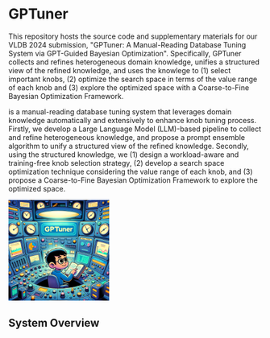 # GPTuner

This repository hosts the source code and supplementary materials for our VLDB 2024 submission, "GPTuner: A Manual-Reading Database Tuning System via GPT-Guided Bayesian Optimization". Specifically, GPTuner collects and refines heterogeneous domain knowledge, unifies a structured view of the refined knowledge, and uses the knowlege to (1) select important knobs, (2) optimize the search space in terms of the value range of each knob and (3) explore the optimized space with a Coarse-to-Fine Bayesian Optimization Framework.

is a manual-reading database tuning system that leverages domain knowledge automatically and extensively to enhance knob tuning process. Firstly, we develop a Large Language Model (LLM)-based pipeline to collect and refine heterogeneous knowledge, and propose a prompt ensemble algorithm to unify a structured view of the refined knowledge. Secondly, using the structured knowledge, we (1) design a workload-aware and training-free knob selection strategy, (2) develop a search space optimization technique considering the value range of each knob, and (3) propose a Coarse-to-Fine Bayesian Optimization Framework to explore the optimized space.

<img src="/assets/gptuner.png" alt="GPTuner logo" width="200">


## System Overview
